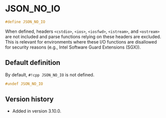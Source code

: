 # JSON_NO_IO

```cpp
#define JSON_NO_IO
```

When defined, headers `<cstdio>`, `<ios>`, `<iosfwd>`, `<istream>`, and `<ostream>` are not included and parse functions
relying on these headers are excluded. This is relevant for environments where these I/O functions are disallowed for
security reasons (e.g., Intel Software Guard Extensions (SGX)).

## Default definition

By default, `#!cpp JSON_NO_IO` is not defined.

```cpp
#undef JSON_NO_IO
```

## Version history

- Added in version 3.10.0.
